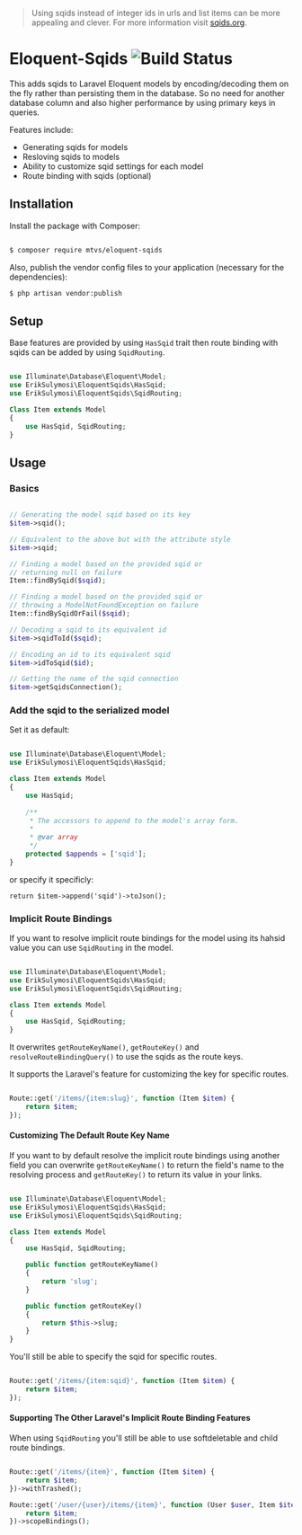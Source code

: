 > Using sqids instead of integer ids in urls and list items can be more
appealing and clever. For more information visit [sqids.org](https://sqids.org/).

# Eloquent-Sqids ![Build Status](https://github.com/mtvs/eloquent-sqids/actions/workflows/build.yml/badge.svg)

This adds sqids to Laravel Eloquent models by encoding/decoding them on the fly
rather than persisting them in the database. So no need for another database column
and also higher performance by using primary keys in queries.

Features include:

* Generating sqids for models
* Resloving sqids to models
* Ability to customize sqid settings for each model
* Route binding with sqids (optional)

## Installation

Install the package with Composer:

```sh

$ composer require mtvs/eloquent-sqids

```

Also, publish the vendor config files to your application (necessary for the dependencies):

```sh
$ php artisan vendor:publish
```

## Setup

Base features are provided by using `HasSqid` trait then route binding with
sqids can be added by using `SqidRouting`.

```php

use Illuminate\Database\Eloquent\Model;
use ErikSulymosi\EloquentSqids\HasSqid;
use ErikSulymosi\EloquentSqids\SqidRouting;

Class Item extends Model
{
	use HasSqid, SqidRouting;
}

```

## Usage

### Basics

```php

// Generating the model sqid based on its key
$item->sqid();

// Equivalent to the above but with the attribute style
$item->sqid;

// Finding a model based on the provided sqid or
// returning null on failure
Item::findBySqid($sqid);

// Finding a model based on the provided sqid or
// throwing a ModelNotFoundException on failure
Item::findBySqidOrFail($sqid);

// Decoding a sqid to its equivalent id 
$item->sqidToId($sqid);

// Encoding an id to its equivalent sqid
$item->idToSqid($id);

// Getting the name of the sqid connection
$item->getSqidsConnection();

```

### Add the sqid to the serialized model

Set it as default:

```php

use Illuminate\Database\Eloquent\Model;
use ErikSulymosi\EloquentSqids\HasSqid;

class Item extends Model
{
    use HasSqid;
    
    /**
     * The accessors to append to the model's array form.
     *
     * @var array
     */
    protected $appends = ['sqid'];
}

```

or specify it specificly:

`return $item->append('sqid')->toJson();`


### Implicit Route Bindings

If you want to resolve implicit route bindings for the model using its hahsid
value you can use `SqidRouting` in the model.

```php

use Illuminate\Database\Eloquent\Model;
use ErikSulymosi\EloquentSqids\HasSqid;
use ErikSulymosi\EloquentSqids\SqidRouting;

class Item extends Model
{
    use HasSqid, SqidRouting;
}

```
It overwrites `getRouteKeyName()`, `getRouteKey()` and `resolveRouteBindingQuery()`
to use the sqids as the route keys.

It supports the Laravel's feature for customizing the key for specific routes.

```php

Route::get('/items/{item:slug}', function (Item $item) {
    return $item;
});

```

#### Customizing The Default Route Key Name

If you want to by default resolve the implicit route bindings using another 
field you can overwrite `getRouteKeyName()` to return the field's name to the
resolving process and `getRouteKey()` to return its value in your links.

```php

use Illuminate\Database\Eloquent\Model;
use ErikSulymosi\EloquentSqids\HasSqid;
use ErikSulymosi\EloquentSqids\SqidRouting;

class Item extends Model
{
    use HasSqid, SqidRouting;

    public function getRouteKeyName()
    {
        return 'slug';
    }

    public function getRouteKey()
    {
        return $this->slug;
    }
}

```

You'll still be able to specify the sqid for specific routes.

```php

Route::get('/items/{item:sqid}', function (Item $item) {
    return $item;
});

```

#### Supporting The Other Laravel's Implicit Route Binding Features

When using `SqidRouting` you'll still be able to use softdeletable and child
route bindings.

```php

Route::get('/items/{item}', function (Item $item) {
    return $item;
})->withTrashed();

Route::get('/user/{user}/items/{item}', function (User $user, Item $item) {
    return $item;
})->scopeBindings();

```

